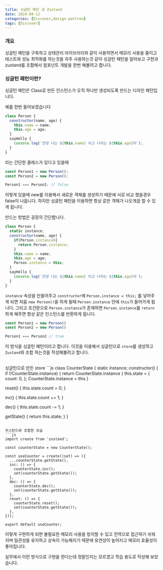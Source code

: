 ```yaml
---
title: 싱글턴 패턴 과 Zustand
date: 2024-09-12
categories: [Discover,design-pattren]
tags: [Discover]
---
```


### 개요
싱글턴 패턴을 구축하고 상태관리 라이브러리와 같이 사용하면서 메모리 사용을 줄이고 테스트와 성능 최적화를 하는것을 자주 사용하는것 같아
싱글턴 패턴을 알아보고 구현과 zustand를 조합해서 컴포넌트 개발을 한번 해볼려고 합니다.


### 싱글턴 패턴이란?
싱글턴 패턴은 Class로 만든 인스턴스가 오직 하나만 생성되도록 만드는 디자인 패턴입니다.

예를 한번 들어보겠습니다
```js
class Person {
  constructor(name, age) {
    this.name = name;
    this.age = age;
  }
  sayHello {
    console.log(`안녕 나는 ${this.name} 이고 나이는 ${this.age}야`);
  }
}
```
라는 간단한 클래스가 있다고 있을때

```js
const Person1 = new Person();
const Person2 = new Person();

Person1 === Person2; // false
```
이렇게 있을때 new를 이용해서 새로운 객체를 생성하기 때문에 서로 비교 했을경우 false이 나옵니다.
하지만 싱글턴 패턴을 이용하면 항상 같은 객체가 나오게끔 할 수 있게 됩니다.

만드는 방법은 굉장히 간단합니다.

```js
class Person {
  static instance;
  constructor(name, age) {
    if(Person.instance){
      return Person.instance;
    }
    this.name = name;
    this.age = age;
    Person.instance = this;
  }
  sayHello {
    console.log(`안녕 나는 ${this.name} 이고 나이는 ${this.age}야`);
  }
}
```
`instance` 속성을 만들어주고 `constructor`에 `Person.instance = this;` 를 넣어주게 되면 처음 `new Person()`을 하게 될때 `Person.instance` 안에 `this`가 들어가게 됩니다.
그리고 조건문으로 `Person.instance`가 존재하면 `Person.instance`를 `return` 하게 해주면 항상 같은 인스턴스를 반환하게 됩니다.


```js
const Person1 = new Person()
const Person2 = new Person()

Person1 === Person2 // true
```

이 방식을 싱글턴 패턴이라고 합니다.
이것을 이용해서 싱글턴으로 `store`를 생성하고 `Zustand`와 조합 하는것을 작성해볼려고 합니다.

<br/>
싱글턴으로 만든 store
```js
class CounterState {
  static instance;
  constructor() {
    if (!CounterState.instance) {
      return CounterState.instance
    }
    this.state = {
      count: 0,
    };
    CounterState.instance = this
  }

  reset() {
    this.state.count = 0;
  }

  inc() {
    this.state.count += 1;
  }

  dec() {
    this.state.count -= 1;
  }

  getState() {
    return this.state;
  }
}
```

주스탄드와 조합한 모습
```js
import create from 'zustand';

const counterState = new CounterState();

const useCounter = create((set) => ({
  ...counterState.getState(),
  inc: () => {
    counterState.inc();
    set(counterState.getState());
  },
  dec: () => {
    counterState.dec();
    set(counterState.getState());
  },
  reset: () => {
    counterState.reset();
    set(counterState.getState());
  },
}));

export default useCounter;
```

이렇게 구현하게 되면 불필요한 메모리 사용을 방지할 수 있고 전역으로 접근하기 쉬워지며 일관성을 유지하고
상속이 가능해지기 때문에 유연성이 높아지고 메모리 효율성이 좋아집니다.

실무에서 이런 방식으로 구현을 한다는데 정말인지는 모르겠고 학습 용도로 작성해 보았습니다.